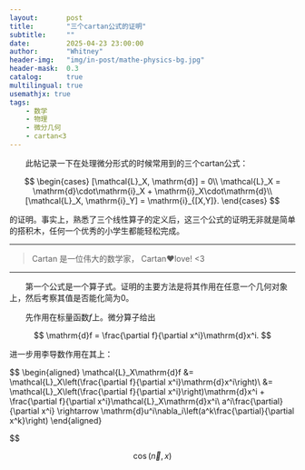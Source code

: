 ```yaml
---
layout:       post
title:        "三个cartan公式的证明"
subtitle:     ""
date:         2025-04-23 23:00:00
author:       "Whitney"
header-img:   "img/in-post/mathe-physics-bg.jpg"
header-mask:  0.3
catalog:      true
multilingual: true
usemathjx: true
tags:
    - 数学
    - 物理
    - 微分几何
    - cartan<3
---
```


&emsp;&emsp;此帖记录一下在处理微分形式的时候常用到的三个cartan公式：

$$
\begin{cases}
    [\mathcal{L}_X, \mathrm{d}] = 0\\
    \mathcal{L}_X = \mathrm{d}\cdot\mathrm{i}_X + \mathrm{i}_X\cdot\mathrm{d}\\
    [\mathcal{L}_X, \mathrm{i}_Y] = \mathrm{i}_{[X,Y]}.
\end{cases}
$$

的证明。事实上，熟悉了三个线性算子的定义后，这三个公式的证明无非就是简单的搭积木，任何一个优秀的小学生都能轻松完成。

---

> Cartan 是一位伟大的数学家， Cartan❤️love! <3

---

&emsp;&emsp;第一个公式是一个算子式。证明的主要方法是将其作用在任意一个几何对象上，然后考察其值是否能化简为0。

&emsp;&emsp;先作用在标量函数$f$上。微分算子给出

$$
\mathrm{d}f = \frac{\partial f}{\partial x^i}\mathrm{d}x^i.
$$

进一步用李导数作用在其上：

$$
\begin{aligned}
    \mathcal{L}_X\mathrm{d}f 
    &=  \mathcal{L}_X\left(\frac{\partial f}{\partial x^i}\mathrm{d}x^i\right)\\
    &=  \mathcal{L}_X\left(\frac{\partial f}{\partial x^i}\right)\mathrm{d}x^i + \frac{\partial f}{\partial x^i}\mathcal{L}_X\mathrm{d}x^i\\
    a^i\frac{\partial}{\partial x^i} \rightarrow \mathrm{d}u^i\nabla_i\left(a^k\frac{\partial}{\partial x^k}\right)
\end{aligned}

$$

$$
\cos(\vec{n},x)
$$